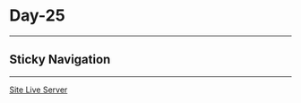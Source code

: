 # Day-25

---

## Sticky Navigation

---

[Site Live Server](https://krantos-dev.github.io/Day-25---Sticky-Navigation/)

